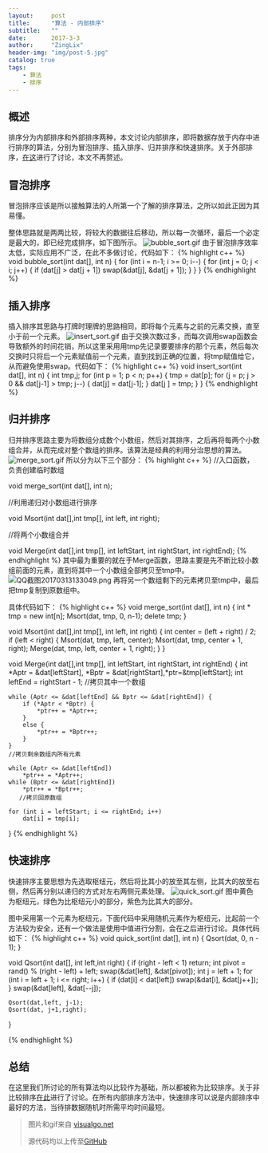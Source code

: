 ```yaml
---
layout:     post
title:      "算法 - 内部排序"
subtitle:   ""
date:       2017-3-3
author:     "ZingLix"
header-img: "img/post-5.jpg"
catalog: true
tags:
    - 算法
    - 排序
---
```


## 概述

排序分为内部排序和外部排序两种，本文讨论内部排序，即将数据存放于内存中进行排序的算法，分别为冒泡排序、插入排序、归并排序和快速排序。关于外部排序，[在这](/2017/05/08/External-Sort/)进行了讨论，本文不再赘述。

## 冒泡排序

冒泡排序应该是所以接触算法的人所第一个了解的排序算法，之所以如此正因为其易懂。

整体思路就是两两比较，将较大的数据往后移动，所以每一次循环，最后一个必定是最大的，即已经完成排序，如下图所示。
![bubble_sort.gif](\img\in-post\Sort\58c55b63520ba.gif)
由于冒泡排序效率太低，实际应用不广泛，在此不多做讨论，代码如下：
{% highlight c++ %}
void bubble_sort(int dat[], int n) {
	for (int i = n-1; i >= 0; i--) {
		for (int j = 0; j < i; j++) {
			if (dat[j] > dat[j + 1]) swap(&dat[j], &dat[j + 1]);
		}
	}
}
{% endhighlight %}

## 插入排序

插入排序其思路与打牌时理牌的思路相同，即将每个元素与之前的元素交换，直至小于前一个元素。
![insert_sort.gif](\img\in-post\Sort\58c55d4b3efc7.gif)
由于交换次数过多，而每次调用swap函数会导致额外的时间花销，所以这里采用用tmp先记录要要排序的那个元素，然后每次交换时只将后一个元素赋值前一个元素，直到找到正确的位置，将tmp赋值给它，从而避免使用swap。代码如下：
{% highlight c++ %}
void insert_sort(int dat[], int n) {
	int tmp,j;
	for (int p = 1; p < n; p++) {
		tmp = dat[p];
		for (j = p; j > 0 && dat[j-1] > tmp; j--) {
			dat[j] = dat[j-1];
		}
		dat[j ] = tmp;
	}
}
{% endhighlight %}

## 归并排序

归并排序思路主要为将数组分成数个小数组，然后对其排序，之后再将每两个小数组合并，从而完成对整个数组的排序。该算法是经典的利用分治思想的算法。
![merge_sort.gif](\img\in-post\Sort\58c55ff95099a.gif)
所以分为以下三个部分：
{% highlight c++ %}
//入口函数，负责创建临时数组

void merge_sort(int dat[], int n);

//利用递归对小数组进行排序

void Msort(int dat[],int tmp[], int left, int right);

//将两个小数组合并

void Merge(int dat[],int tmp[], int leftStart, int rightStart, int rightEnd);
{% endhighlight %}
其中最为重要的就在于Merge函数，思路主要是先不断比较小数组前面的元素，直到将其中一个小数组全部拷贝至tmp中。
![QQ截图20170313133049.png](\img\in-post\Sort\58c62e9d959db.png)
再将另一个数组剩下的元素拷贝至tmp中，最后把tmp复制到原数组中。

具体代码如下：
{% highlight c++ %}
void merge_sort(int dat[], int n) {
	int * tmp = new int[n];
	Msort(dat, tmp, 0, n-1);
	delete  tmp;
}

void Msort(int dat[],int tmp[], int left, int right) {
	int center = (left + right) / 2;
	if (left < right) {
		Msort(dat, tmp, left, center);
		Msort(dat, tmp, center + 1, right);
		Merge(dat, tmp, left, center + 1, right);
	}
}

void Merge(int dat[],int tmp[], int leftStart, int rightStart, int rightEnd) {
	int *Aptr = &dat[leftStart], *Bptr = &dat[rightStart],*ptr=&tmp[leftStart];
	int leftEnd = rightStart - 1;
	//拷贝其中一个数组
	
	while (Aptr <= &dat[leftEnd] && Bptr <= &dat[rightEnd]) {
		if (*Aptr < *Bptr) {
			*ptr++ = *Aptr++;
		}
		else {
			*ptr++ = *Bptr++;
		}
	}
	//拷贝剩余数组内所有元素
	
	while (Aptr <= &dat[leftEnd]) 
		*ptr++ = *Aptr++;
	while (Bptr <= &dat[rightEnd]) 
		*ptr++ = *Bptr++;
       //拷贝回原数组
       
	for (int i = leftStart; i <= rightEnd; i++)
		dat[i] = tmp[i];
}
{% endhighlight %}

## 快速排序
快速排序主要思想为先选取枢纽元，然后将比其小的放至其左侧，比其大的放至右侧，然后再分别以递归的方式对左右两侧元素处理。
![quick_sort.gif](\img\in-post\Sort\58c6307ff1b11.gif)
图中黄色为枢纽元，绿色为比枢纽元小的部分，紫色为比其大的部分。

图中采用第一个元素为枢纽元，下面代码中采用随机元素作为枢纽元，比起前一个方法较为安全，还有一个做法是使用中值进行分割，会在之后进行讨论。具体代码如下：
{% highlight c++ %}
void quick_sort(int dat[], int n) {
	Qsort(dat, 0, n - 1);
}

void Qsort(int dat[], int left,int right) {
	if (right - left < 1) return;
	int pivot = rand() % (right - left) + left;
	swap(&dat[left], &dat[pivot]);
	int j = left + 1;
	for (int i = left + 1; i <= right; i++) {
		if (dat[i] < dat[left]) swap(&dat[i], &dat[j++]);
	}
	swap(&dat[left], &dat[--j]);

	Qsort(dat,left, j-1);
	Qsort(dat, j+1,right);
}

{% endhighlight %}

## 总结
在这里我们所讨论的所有算法均以比较作为基础，所以都被称为比较排序。关于非比较排序[在此](/2017/05/08/External-Sort/)进行了讨论。在所有内部排序方法中，快速排序可以说是内部排序中最好的方法，当待排数据随机时所需平均时间最短。

> 图片和gif来自 [visualgo.net](https://visualgo.net/)
> 
> 源代码均以上传至[GitHub](https://github.com/ZingLix/Data-Structures-and-Algorithm/tree/master/Sort)